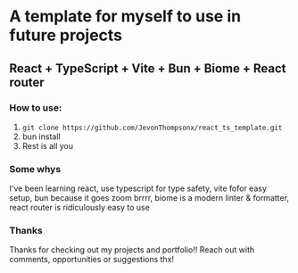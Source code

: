 # A template for myself to use in future projects
## React + TypeScript + Vite + Bun + Biome + React router

### How to use: 

1. `git clone https://github.com/JevonThompsonx/react_ts_template.git`
2. bun install 
3. Rest is all you

### Some whys 
I've been learning react, use typescript for type safety, vite fofor easy setup, bun because it goes zoom brrrr, biome is a modern linter & formatter, react router is ridiculously easy to use

### Thanks
Thanks for checking out my projects and portfolio!! Reach out with comments, opportunities or suggestions thx! 
